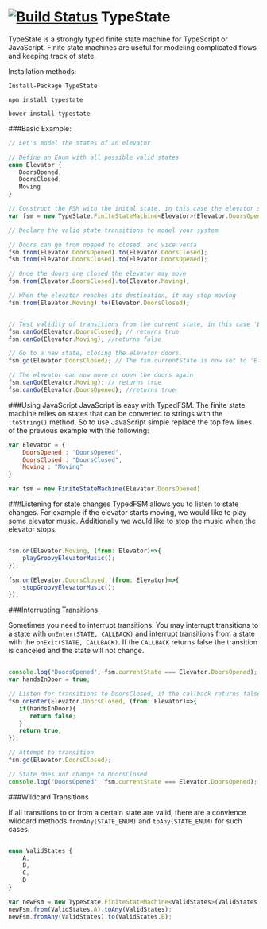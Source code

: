 [![Build Status](https://travis-ci.org/eonarheim/TypeState.svg?branch=master)](https://travis-ci.org/eonarheim/TypeState)
TypeState
========

TypeState is a strongly typed finite state machine for TypeScript or JavaScript. Finite state machines are useful for modeling complicated flows and keeping track of state.

Installation methods:

`Install-Package TypeState`

`npm install typestate`

`bower install typestate`

###Basic Example:
```javascript
// Let's model the states of an elevator

// Define an Enum with all possible valid states
enum Elevator {
   DoorsOpened,
   DoorsClosed,
   Moving
}

// Construct the FSM with the inital state, in this case the elevator starts with its doors opened
var fsm = new TypeState.FiniteStateMachine<Elevator>(Elevator.DoorsOpened);

// Declare the valid state transitions to model your system

// Doors can go from opened to closed, and vice versa
fsm.from(Elevator.DoorsOpened).to(Elevator.DoorsClosed);
fsm.from(Elevator.DoorsClosed).to(Elevator.DoorsOpened);

// Once the doors are closed the elevator may move
fsm.from(Elevator.DoorsClosed).to(Elevator.Moving);

// When the elevator reaches its destination, it may stop moving
fsm.from(Elevator.Moving).to(Elevator.DoorsClosed);


// Test validity of transitions from the current state, in this case 'Elevator.DoorsOpened'
fsm.canGo(Elevator.DoorsClosed); // returns true
fsm.canGo(Elevator.Moving); //returns false

// Go to a new state, closing the elevator doors. 
fsm.go(Elevator.DoorsClosed); // The fsm.currentState is now set to 'Elevator.DoorsClosed'

// The elevator can now move or open the doors again
fsm.canGo(Elevator.Moving); // returns true
fsm.canGo(Elevator.DoorsOpened); //returns true

```

###Using JavaScript
JavaScript is easy with TypedFSM. The finite state machine relies on states that can be converted to strings with the `.toString()` method. So to use JavaScript simple replace the top few lines of the previous example with the following:

```javascript
var Elevator = {
	DoorsOpened : "DoorsOpened",
	DoorsClosed : "DoorsClosed",
	Moving : "Moving"
}

var fsm = new FiniteStateMachine(Elevator.DoorsOpened)

```


###Listening for state changes
TypedFSM allows you to listen to state changes. For example if the elevator starts moving, we would like to play some elevator music. Additionally we would like to stop the music when the elevator stops.

```javascript

fsm.on(Elevator.Moving, (from: Elevator)=>{
	playGroovyElevatorMusic();
});

fsm.on(Elevator.DoorsClosed, (from: Elevator)=>{
	stopGroovyElevatorMusic();
});

```

###Interrupting Transitions

Sometimes you need to interrupt transitions. You may interrupt transitions to a state with `onEnter(STATE, CALLBACK)` and interrupt transitions from a state with the `onExit(STATE, CALLBACK)`. If the `CALLBACK` returns false the transition is canceled and the state will not change.

```javascript

console.log("DoorsOpened", fsm.currentState === Elevator.DoorsOpened); // true
var handsInDoor = true;

// Listen for transitions to DoorsClosed, if the callback returns false the transition is canceled.
fsm.onEnter(Elevator.DoorsClosed, (from: Elevator)=>{
   if(handsInDoor){
      return false;
   }
   return true;
});

// Attempt to transition
fsm.go(Elevator.DoorsClosed);

// State does not change to DoorsClosed
console.log("DoorsOpened", fsm.currentState === Elevator.DoorsOpened); //true

```

###Wildcard Transitions

If all transitions to or from a certain state are valid, there are a convience wildcard methods `fromAny(STATE_ENUM)` and `toAny(STATE_ENUM)` for such cases.

```javascript

enum ValidStates {
	A,
	B,
	C,
	D
}

var newFsm = new TypeState.FiniteStateMachine<ValidStates>(ValidStates.A);
newFsm.from(ValidStates.A).toAny(ValidStates);
newFsm.fromAny(ValidStates).to(ValidStates.B);


```


